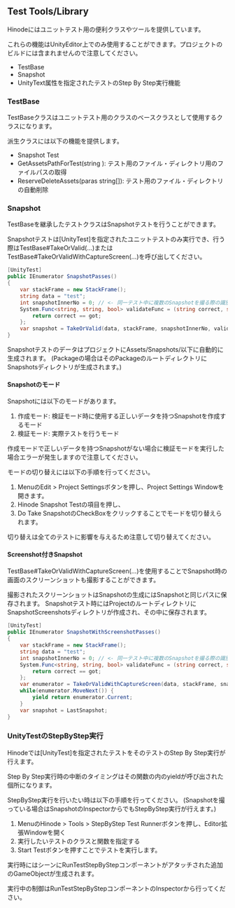﻿## Test Tools/Library

Hinodeにはユニットテスト用の便利クラスやツールを提供しています。

これらの機能はUnityEditor上でのみ使用することができます。プロジェクトのビルドには含まれませんので注意してください。

- TestBase
- Snapshot
- UnityText属性を指定されたテストのStep By Step実行機能

### TestBase

TestBaseクラスはユニットテスト用のクラスのベースクラスとして使用するクラスになります。

派生クラスには以下の機能を提供します。

- Snapshot Test
- GetAssetsPathForTest(string ): テスト用のファイル・ディレクトリ用のファイルパスの取得
- ReserveDeleteAssets(paras string[]): テスト用のファイル・ディレクトリの自動削除


### Snapshot

TestBaseを継承したテストクラスはSnapshotテストを行うことができます。

Snapshotテストは[UnityTest]を指定されたユニットテストのみ実行でき、行う際はTestBase#TakeOrValid(...)またはTestBase#TakeOrValidWithCaptureScreen(...)を呼び出してください。

```csharp
[UnityTest]
public IEnumerator SnapshotPasses()
{
    var stackFrame = new StackFrame();
    string data = "test";
    int snapshotInnerNo = 0; // <- 同一テスト中に複数のSnapshotを撮る際の識別用の番号
    System.Func<string, string, bool> validateFunc = (string correct, string got) => {
        return correct == got;
    };
    var snapshot = TakeOrValid(data, stackFrame, snapshotInnerNo, validateFunc, "ErrorMssage!");
}
```

SnapshotテストのデータはプロジェクトにAssets/Snapshots/以下に自動的に生成されます。
(Packageの場合はそのPackageのルートディレクトリにSnapshotsディレクトリが生成されます。)

#### Snapshotのモード

Snapshotには以下のモードがあります。

1. 作成モード: 検証モード時に使用する正しいデータを持つSnapshotを作成するモード
1. 検証モード: 実際テストを行うモード

作成モードで正しいデータを持つSnapshotがない場合に検証モードを実行した場合エラーが発生しますので注意してください。

モードの切り替えには以下の手順を行ってください。

1. MenuのEdit > Project Settingsボタンを押し、Project Settings Windowを開きます。
1. Hinode Snapshot Testの項目を押し、
1. Do Take SnapshotのCheckBoxをクリックすることでモードを切り替えられます。

切り替えは全てのテストに影響を与えるため注意して切り替えてください。

#### Screenshot付きSnapshot

TestBase#TakeOrValidWithCaptureScreen(...)を使用することでSnapshot時の画面のスクリーンショットも撮影することができます。

撮影されたスクリーンショットはSnapshotの生成にはSnapshotと同じパスに保存されます。
Snapshotテスト時にはProjectのルートディレクトリにSnapshotScreenshotsディレクトリが作成され、その中に保存されます。

```csharp
[UnityTest]
public IEnumerator SnapshotWithScreenshotPasses()
{
    var stackFrame = new StackFrame();
    string data = "test";
    int snapshotInnerNo = 0; // <- 同一テスト中に複数のSnapshotを撮る際の識別用の番号
    System.Func<string, string, bool> validateFunc = (string correct, string got) => {
        return correct == got;
    };
    var enumerator = TakeOrValidWithCaptureScreen(data, stackFrame, snapshotInnerNo, validateFunc, "ErrorMssage!");
    while(enumerator.MoveNext()) {
        yield return enumerator.Current;
    }
    var snapshot = LastSnapshot;
}
```

### UnityTestのStepByStep実行

Hinodeでは[UnityTest]を指定されたテストをそのテストのStep By Step実行が行えます。

Step By Step実行時の中断のタイミングはその関数の内のyieldが呼び出された個所になります。

StepByStep実行を行いたい時は以下の手順を行ってください。
(Snapshotを撮っている場合はSnapshotのInspectorからでもStepByStep実行が行えます。)

1. MenuのHinode > Tools > StepByStep Test Runnerボタンを押し、Editor拡張Windowを開く
1. 実行したいテストのクラスと関数を指定する
1. Start Testボタンを押すことでテストを実行します。

実行時にはシーンにRunTestStepByStepコンポーネントがアタッチされた追加のGameObjectが生成されます。

実行中の制御はRunTestStepByStepコンポーネントのInspectorから行ってください。




